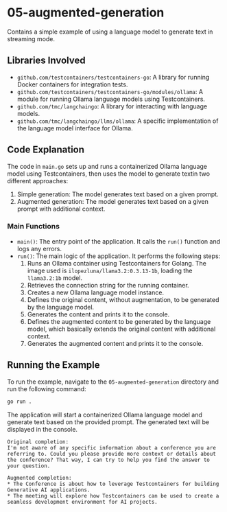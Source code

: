 # 05-augmented-generation

Contains a simple example of using a language model to generate text in streaming mode.

## Libraries Involved

- `github.com/testcontainers/testcontainers-go`: A library for running Docker containers for integration tests.
- `github.com/testcontainers/testcontainers-go/modules/ollama`: A module for running Ollama language models using Testcontainers.
- `github.com/tmc/langchaingo`: A library for interacting with language models.
- `github.com/tmc/langchaingo/llms/ollama`: A specific implementation of the language model interface for Ollama.

## Code Explanation

The code in `main.go` sets up and runs a containerized Ollama language model using Testcontainers, then uses the model to generate textin two different approaches:
1. Simple generation: The model generates text based on a given prompt.
2. Augmented generation: The model generates text based on a given prompt with additional context.

### Main Functions

- `main()`: The entry point of the application. It calls the `run()` function and logs any errors.
- `run()`: The main logic of the application. It performs the following steps:
  1. Runs an Ollama container using Testcontainers for Golang. The image used is `ilopezluna/llama3.2:0.3.13-1b`, loading the `llama3.2:1b` model.
  2. Retrieves the connection string for the running container.
  3. Creates a new Ollama language model instance.
  4. Defines the original content, without augmentation, to be generated by the language model.
  5. Generates the content and prints it to the console.
  6. Defines the augmented content to be generated by the language model, which basically extends the original content with additional context.
  7. Generates the augmented content and prints it to the console.

## Running the Example

To run the example, navigate to the `05-augmented-generation` directory and run the following command:

```sh
go run .
```

The application will start a containerized Ollama language model and generate text based on the provided prompt. The generated text will be displayed in the console.

```shell
Original completion:
I'm not aware of any specific information about a conference you are referring to. Could you please provide more context or details about the conference? That way, I can try to help you find the answer to your question.

Augmented completion:
* The Conference is about how to leverage Testcontainers for building Generative AI applications.
* The meeting will explore how Testcontainers can be used to create a seamless development environment for AI projects.
```
